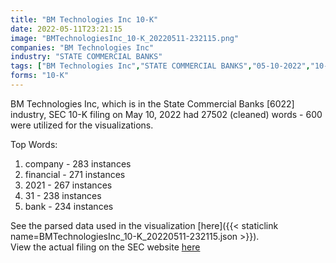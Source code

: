 ```yaml
---
title: "BM Technologies Inc 10-K"
date: 2022-05-11T23:21:15
image: "BMTechnologiesInc_10-K_20220511-232115.png"
companies: "BM Technologies Inc"
industry: "STATE COMMERCIAL BANKS"
tags: ["BM Technologies Inc","STATE COMMERCIAL BANKS","05-10-2022","10-K"]
forms: "10-K"
---
```

BM Technologies Inc, which is in the State Commercial Banks [6022] industry, SEC 10-K filing on May 10, 2022 had 27502 (cleaned) words - 600 were utilized for the visualizations.

Top Words:
1. company - 283 instances
2. financial - 271 instances
3. 2021 - 267 instances
4. 31 - 238 instances
5. bank - 234 instances


See the parsed data used in the visualization [here]({{< staticlink name=BMTechnologiesInc_10-K_20220511-232115.json >}}).  
View the actual filing on the SEC website [here](https://www.sec.gov/Archives/edgar/data/1725872/0001628280-22-013593.txt)